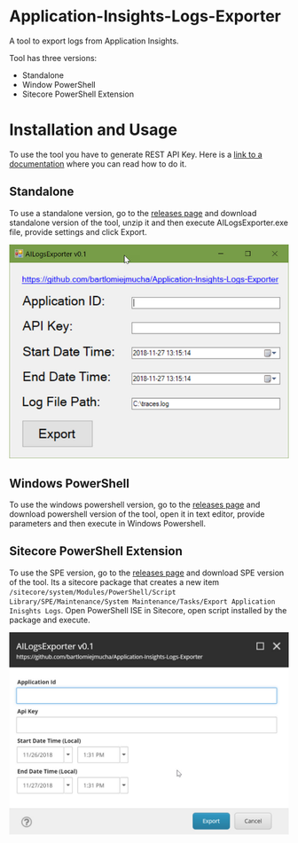 # Application-Insights-Logs-Exporter
A tool to export logs from Application Insights.

Tool has three versions:
* Standalone
* Window PowerShell
* Sitecore PowerShell Extension

# Installation and Usage
To use the tool you have to generate REST API Key. Here is a [link to a documentation](https://dev.applicationinsights.io/documentation/Authorization/API-key-and-App-ID) where you can read how to do it.

## Standalone
To use a standalone version, go to the [releases page](https://github.com/bartlomiejmucha/Application-Insights-Logs-Exporter/releases) and download standalone version of the tool, unzip it and then execute AILogsExporter.exe file, provide settings and click Export.
 
![Standalone application image](https://raw.githubusercontent.com/bartlomiejmucha/Application-Insights-Logs-Exporter/master/images/standalone.jpg "Standalone application image")

## Windows PowerShell
To use the windows powershell version, go to the [releases page](https://github.com/bartlomiejmucha/Application-Insights-Logs-Exporter/releases) and download powershell version of the tool, open it in text editor, provide parameters and then execute in Windows Powershell.

## Sitecore PowerShell Extension
To use the SPE version, go to the [releases page](https://github.com/bartlomiejmucha/Application-Insights-Logs-Exporter/releases) and download SPE version of the tool. Its a sitecore package that creates a new item `/sitecore/system/Modules/PowerShell/Script Library/SPE/Maintenance/System Maintenance/Tasks/Export Application Inisghts Logs`. 
Open PowerShell ISE in Sitecore, open script installed by the package and execute.

![SPE image](https://raw.githubusercontent.com/bartlomiejmucha/Application-Insights-Logs-Exporter/master/images/spe.jpg "SPE image")